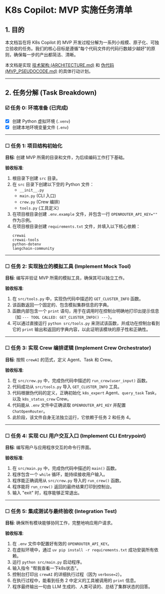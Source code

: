 # K8s Copilot: MVP 实施任务清单

## 1. 目的
本文档旨在将 K8s Copilot 的 MVP 开发过程分解为一系列小规模、原子化、可独立验收的任务。我们的核心目标是遵循"每个代码文件的代码行数越少越好"的原则，确保每一步的产出都简洁、清晰。

本文档是实现 [技术架构 (ARCHITECTURE.md)](./ARCHITECTURE.md) 和 [伪代码 (MVP_PSEUDOCODE.md)](./MVP_PSEUDOCODE.md) 的具体行动计划。

---

## 2. 任务分解 (Task Breakdown)

### ☑️ 任务 0: 环境准备 (已完成)
- [x] 创建 Python 虚拟环境 (`.venv`)
- [x] 创建本地环境变量文件 (`.env`)

---

### ☐ **任务 1: 项目结构初始化**

**目标**: 创建 MVP 所需的目录和文件，为后续编码工作打下基础。

**验收标准**:
1.  根目录下创建 `src` 目录。
2.  在 `src` 目录下创建以下空的 Python 文件：
    - `__init__.py`
    - `main.py` (CLI 入口)
    - `crew.py` (Crew 编排)
    - `tools.py` (工具定义)
3.  在项目根目录创建 `.env.example` 文件，并包含一行 `OPENROUTER_API_KEY=""` 作为示例。
4.  在项目根目录创建 `requirements.txt` 文件，并填入以下核心依赖：
    ```
    crewai
    crewai-tools
    python-dotenv
    langchain-community
    ```

---

### ☐ **任务 2: 实现独立的模拟工具 (Implement Mock Tool)**

**目标**: 编写并验证 MVP 所需的模拟工具，确保其可以独立工作。

**验收标准**:
1.  在 `src/tools.py` 中，实现伪代码中描述的 `GET_CLUSTER_INFO` 函数。
2.  该函数返回一个固定的、包含模拟集群信息的字典。
3.  函数内部包含一个 `print` 语句，用于在调用时在控制台明确地打印出提示信息（如 `--- TOOL CALLED: GET_CLUSTER_INFO() ---`）。
4.  可以通过直接运行 `python src/tools.py` 来测试该函数，并成功在控制台看到它的 `print` 输出和返回的字典内容，以此证明该模块的原子性和正确性。

---

### ☐ **任务 3: 实现 Crew 编排逻辑 (Implement Crew Orchestrator)**

**目标**: 按照 `crewAI` 的范式，定义 Agent、Task 和 Crew。

**验收标准**:
1.  在 `src/crew.py` 中，完成伪代码中描述的 `run_crew(user_input)` 函数。
2.  代码成功从 `src/tools.py` 导入 `GET_CLUSTER_INFO` 工具。
3.  代码根据伪代码的定义，正确初始化 `k8s_expert` Agent、`query_task` Task，以及 `k8s_status_crew` Crew。
4.  代码能从 `.env` 文件中正确读取 `OPENROUTER_API_KEY` 并配置 `ChatOpenRouter`。
5.  此阶段，该文件自身无法独立运行，它依赖于任务 2 和任务 4。

---

### ☐ **任务 4: 实现 CLI 用户交互入口 (Implement CLI Entrypoint)**

**目标**: 编写用户与应用程序交互的命令行界面。

**验收标准**:
1.  在 `src/main.py` 中，完成伪代码中描述的 `main()` 函数。
2.  程序包含一个 `while` 循环，能持续接收用户输入。
3.  程序能正确调用从 `src/crew.py` 导入的 `run_crew()` 函数。
4.  程序能将 `run_crew()` 返回的最终结果打印到控制台。
5.  输入 "exit" 时，程序能够正常退出。

---

### ☐ **任务 5: 集成测试与最终验收 (Integration Test)**

**目标**: 确保所有模块能够协同工作，完整地响应用户请求。

**验收标准**:
1.  在 `.env` 文件中配置好有效的 `OPENROUTER_API_KEY`。
2.  在虚拟环境中，通过 `uv pip install -r requirements.txt` 成功安装所有依赖。
3.  运行 `python src/main.py` 启动程序。
4.  输入指令 "帮我查看一下k8s状态"。
5.  控制台打印出 `crewAI` 的详细执行过程（因为 `verbose=2`）。
6.  在执行过程中，能看到任务 2 中定义的工具被调用的 `print` 信息。
7.  程序最终输出一句由 LLM 生成的、人类可读的、总结了集群状态的回答。 
